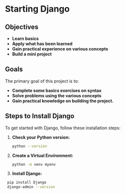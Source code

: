 # Starting Django

## Objectives

- **Learn basics**
- **Apply what has been learned**
- **Gain practical experience on various concepts**
- **Build a mini project**

## Goals

The primary goal of this project is to:

- **Complete some basics exercises on syntax**
- **Solve problems using the various concepts**
- **Gain practical knowledge on building the project.**

## Steps to Install Django

To get started with Django, follow these installation steps:

1. **Check your Python version:**
   ```bash
   python --version
2. **Create a Virtual Environment:**
   ```bash
   python -m venv myenv
3. **Install Django:**
  ```bash
   pip install Django
   django-admin --version